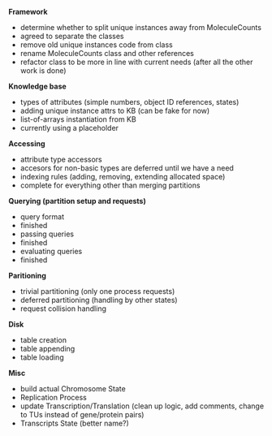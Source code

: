 **Framework**
 * determine whether to split unique instances away from MoleculeCounts
  * agreed to separate the classes
 * remove old unique instances code from class
 * rename MoleculeCounts class and other references
 * refactor class to be more in line with current needs (after all the other work is done)

**Knowledge base**
 * types of attributes (simple numbers, object ID references, states)
 * adding unique instance attrs to KB (can be fake for now)
 * list-of-arrays instantiation from KB
  * currently using a placeholder

**Accessing**
 * attribute type accessors
  * accesors for non-basic types are deferred until we have a need
 * indexing rules (adding, removing, extending allocated space)
  * complete for everything other than merging partitions

**Querying (partition setup and requests)**
 * query format
  * finished
 * passing queries
  * finished
 * evaluating queries
  * finished

**Paritioning**
 * trivial partitioning (only one process requests)
 * deferred partitioning (handling by other states)
 * request collision handling

**Disk**
 * table creation
 * table appending
 * table loading

**Misc**
 * build actual Chromosome State
 * Replication Process
 * update Transcription/Translation (clean up logic, add comments, change to TUs instead of gene/protein pairs)
 * Transcripts State (better name?)
